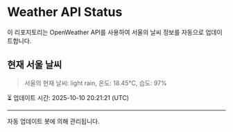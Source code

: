 
# Weather API Status

이 리포지토리는 OpenWeather API를 사용하여 서울의 날씨 정보를 자동으로 업데이트합니다.

## 현재 서울 날씨
> 서울의 현재 날씨: light rain, 온도: 18.45°C, 습도: 97%

⏳ 업데이트 시간: 2025-10-10 20:21:21 (UTC)

---
자동 업데이트 봇에 의해 관리됩니다.
